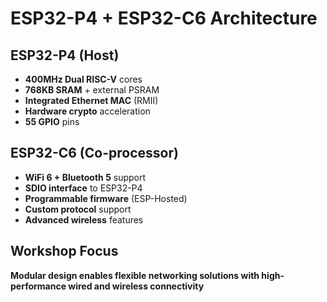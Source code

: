 # ESP32-P4 + ESP32-C6 Architecture

<div class="grid grid-cols-2 gap-8">

<div>

## ESP32-P4 (Host)
- **400MHz Dual RISC-V** cores
- **768KB SRAM** + external PSRAM
- **Integrated Ethernet MAC** (RMII)
- **Hardware crypto** acceleration
- **55 GPIO** pins

</div>

<div>

## ESP32-C6 (Co-processor)
- **WiFi 6 + Bluetooth 5** support
- **SDIO interface** to ESP32-P4
- **Programmable firmware** (ESP-Hosted)
- **Custom protocol** support
- **Advanced wireless** features

</div>

</div>

## Workshop Focus
**Modular design enables flexible networking solutions with high-performance wired and wireless connectivity**